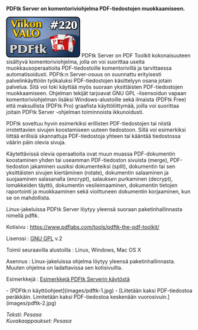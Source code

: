 <!--
Title: PDFtk
Week: 5x12
Number: 220
Date: 2015/04/06 12:00
Pageimage: valo220-pdftk.png
Tags: Linux,Windows,Mac OS X,PDF,Toimisto
-->

**PDFtk Server on komentoriviohjelma PDF-tiedostojen muokkaamiseen.**

![](images/valo220-pdftk.png "fig:valo220-pdftk.png") PDFtk Server on PDF
Toolkit kokonaisuuteen sisältyvä komentoriviohjelma, jolla on voi
suorittaa useita muokkausoperaatioita PDF-tiedostoille komentorivillä ja
tarvittaessa automatisoidusti. PDFtk:n Server-osuus on suunnattu
erityisesti palvelinkäyttöön työkaluksi PDF-tiedostojen käsittelyyn
osana jotain palvelua. Sitä voi toki käyttää myös suoraan yksittäisten
PDF-tiedostojen muokkaamiseen. Ohjelman tekijät tarjoavat GNU GPL
-lisensoidun vapaan komentoriviohjelman lisäksi Windows-alustoille sekä
ilmaista (PDFtk Free) että maksullista (PDFtk Pro) graafista
käyttöliittymää, joilla voi suorittaa joitain PDFtk Server -ohjelman
toiminnoista ikkunoidusti.

PDFtk soveltuu hyvin esimerkiksi erillisten PDF-tiedostojen tai niistä
irrotettavien sivujen koostamiseen uuteen tiedostoon. Sillä voi
esimerkiksi liittää erillisiä skannattuja PDF-tiedostoja yhteen tai
kääntää tiedostossa väärin päin olevia sivuja.

Käytettävissä olevia operaatioita ovat muun muassa PDF-dokumentin
koostaminen yhden tai useamman PDF-tiedoston sivuista (merge),
PDF-tiedoston jakaminen uusiksi dokumenteiksi (split), dokumentin tai
sen yksittäisten sivujen kiertäminen (rotate), dokumentin salaaminen ja
suojaaminen salasanalla (encrypt), salauksen purkaminen (decrypt),
lomakkeiden täyttö, dokumentin vesileimaaminen, dokumentin tietojen
raportointi ja muokkaaminen sekä vioittuneen dokumentin korjaaminen, kun
se on mahdollista.

Linux-jakeluissa PDFtk Server löytyy yleensä suoraan paketinhallinnasta
nimellä pdftk.

Kotisivu
:   <https://www.pdflabs.com/tools/pdftk-the-pdf-toolkit/>

Lisenssi
:   [GNU GPL](GNU_GPL) v.2

Toimii seuraavilla alustoilla
:   Linux, Windows, Mac OS X

Asennus
:   Linux-jakeluissa ohjelma löytyy yleensä paketinhallinnasta. Muuten
    ohjelma on ladattavissa sen kotisivuilta.

Esimerkkejä
:   [Esimerkkejä PDFtk Serverin
    käytöstä](https://www.pdflabs.com/docs/pdftk-cli-examples/)

<div class="psgallery" markdown="1">
-   [PDFtk:n käyttöohjeet](images/pdftk-1.jpg)
-   [Liitetään kaksi PDF-tiedostoa peräkkäin. Limitetään kaksi
    PDF-tiedostoa keskenään vuorosivuin.](images/pdftk-2.jpg)
</div>

*Teksti: Pesasa* <br />
*Kuvakaappaukset: Pesasa*
